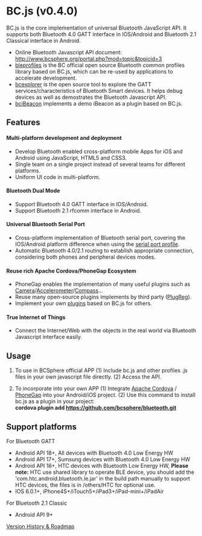 BC.js (v0.4.0)
===================================
BC.js is the core implementation of universal Bluetooth JavaScript API.
It supports both Bluetooth 4.0 GATT interface in IOS/Android and Bluetooth 2.1 Classical interface in Android.

  * Online Bluetooth Javascript API document: http://www.bcsphere.org/portal.php?mod=topic&topicid=3 <br/>
  * [bleprofiles](https://github.com/bcsphere/bleprofiles) is the BC official open source Bluetooth common profiles library based on BC.js, which can be re-used by applications to accelerate development.
  * [bcexplorer](https://github.com/bcsphere/bcexplorer) is the open source tool to explore the GATT services/characteristics of Bluetooth Smart devices. It helps debug devices as well as demostrates the Bluetooth Javascript API.
  * [bciBeacon](https://github.com/bcsphere/ibeacon) implements a demo iBeacon as a plugin based on BC.js.
  
Features
-----------------------------------
#### Multi-platform development and deployment 
* Develop Bluetooth enabled cross-platform mobile Apps for iOS and Android using JavaScript, HTML5 and CSS3.
* Single team on a single project instead of several teams for different platforms.
* Uniform UI code in multi-platform.

#### Bluetooth Dual Mode 
* Support Bluetooth 4.0 GATT interface in IOS/Android.
* Support Bluetooth 2.1 rfcomm interface in Android.

#### Universal Bluetooth Serial Port 
* Cross-platform implementation of Bluetooth serial port, covering the IOS/Android platform difference when using the [serial port profile](https://github.com/bcsphere/bleprofiles).
* Automatic Bluetooth 4.0/2.1 routing to establish appropriate connection, considering both phones and peripheral devices modes.

#### Reuse rich Apache Cordova/PhoneGap Ecosystem
* PhoneGap enables the implementation of many useful plugins such as  [Camera](http://docs.phonegap.com/en/edge/cordova_camera_camera.md.html#Camera)/[Accelerometer](http://docs.phonegap.com/en/edge/cordova_accelerometer_accelerometer.md.html#Accelerometer)/[Compass](http://docs.phonegap.com/en/edge/cordova_compass_compass.md.html#Compass)...
* Reuse many open-source plugins implements by third party ([PlugReg](http://plugreg.com/)).
* Implement your own [plugins](http://docs.phonegap.com/en/3.3.0/guide_hybrid_plugins_index.md.html#Plugin%20Development%20Guide) based on BC.js for others.

#### True Internet of Things
* Connect the Internet/Web with the objects in the real world via Bluetooth Javascript interface easily. 


Usage
-----------------------------------
1. To use in BCSphere official APP
(1) Include bc.js and other profiles .js files in your own javascript file directly.
(2) Access the API.

2. To incorporate into your own APP
(1) Integrate [Apache Cordova](http://cordova.apache.org) / [PhoneGap](http://phonegap.com) into your Android/iOS project.
(2) Use this command to install bc.js as a plugin in your project: <br/>
    <b>cordova plugin add https://github.com/bcsphere/bluetooth.git </b> <br/>


Support platforms
-----------------------------------
For Bluetooth GATT
  * Android API 18+, All devices with Bluetooth 4.0 Low Energy HW
  * Android API 17+, Sumsung devices with Bluetooth 4.0 Low Energy HW
  * Android API 16+, HTC devices with Bluetooth Low Energy HW, <b>Please note:</b> HTC use shared library to operate BLE device, you should add the 'com.htc.android.bluetooth.le.jar' in the build path manually to support HTC devices, the files is in /others/HTC for optional use.
  * IOS 6.0.1+,  iPhone4S+/iTouch5+/iPad3+/iPad-mini+/iPadAir

For Bluetooth 2.1 Classic
  * Android API 9+ 



[Version History & Roadmap](https://github.com/bcsphere/bluetooth/wiki/Version-History-&-Roadmap)


